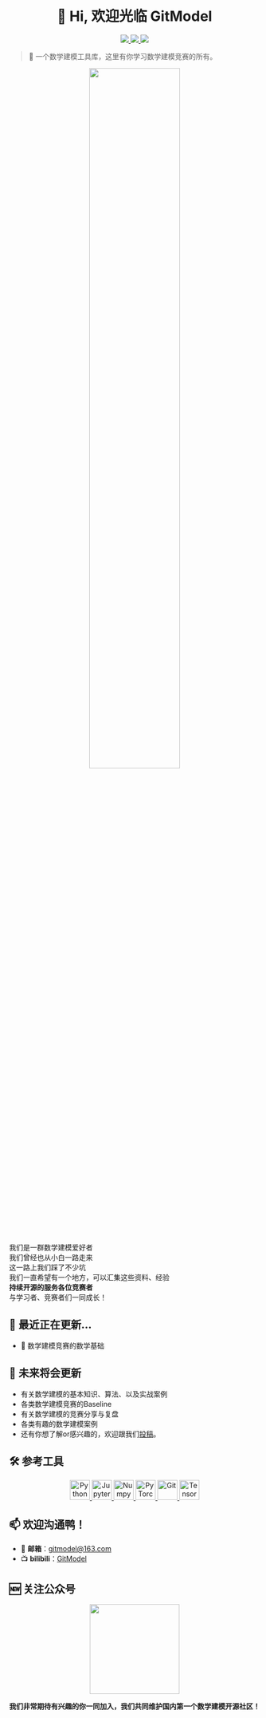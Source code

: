 <h1 align="center">👋 Hi, 欢迎光临 GitModel </h1>
<p align='center'>
    <a href='https://space.bilibili.com/1051016998'>
        <img src="https://img.shields.io/badge/dynamic/json?url=https%3A%2F%2Fapi.spencerwoo.com%2Fsubstats%2F%3Fsource%3Dbilibili%26queryKey%3D1051016998&labelColor=FE7398&logo=bilibili&label=bilibili%20fans&query=%24.data.totalSubs&color=9cf">
    </a>
    <a href="https://docs.python.org/zh-cn/3.8/index.html"> 
        <img src="https://img.shields.io/badge/Powered%20by-Python3.8-brightgreen">
    </a>
    <a href='https://www.apache.org/licenses/LICENSE-2.0.html'>
        <img src="https://img.shields.io/badge/licence-Apache%202.0-orange">
    </a>
</p>

> 🚀 一个数学建模工具库，这里有你学习数学建模竞赛的所有。

<p align="center">
    <a href="https://space.bilibili.com/1051016998"> 
        <img src="https://github.com/Git-Model/.github/blob/main/figures/LOGO.png" width="60%"> 
    </a>
</p>


我们是一群数学建模爱好者\
我们曾经也从小白一路走来\
这一路上我们踩了不少坑\
我们一直希望有一个地方，可以汇集这些资料、经验\
**持续开源的服务各位竞赛者**\
与学习者、竞赛者们一同成长！

<h2 align='left'><b>🌱 最近正在更新...</b></h2>

- 🧱 数学建模竞赛的数学基础

<h2 align='left'><b>🧩 未来将会更新</b></h2>

- 有关数学建模的基本知识、算法、以及实战案例
- 各类数学建模竞赛的Baseline
- 有关数学建模的竞赛分享与复盘
- 各类有趣的数学建模案例
- 还有你想了解or感兴趣的，欢迎跟我们[投稿](https://space.bilibili.com/1051016998)。

<h2 align='left'><b>🛠️ 参考工具</b></h2>
<p align='center'>
    <a href='https://www.python.org/'>
        <img src="https://www.vectorlogo.zone/logos/python/python-icon.svg" alt="Python" height="40"/>
    </a>
    <a href='https://jupyter.org/'>
        <img src="https://www.vectorlogo.zone/logos/jupyter/jupyter-icon.svg" alt="Jupyter" height="40"/> 
    </a>
    <a href='https://numpy.org/'>
        <img src="https://www.vectorlogo.zone/logos/numpy/numpy-icon.svg" alt="Numpy" height="40"/>
    </a>
    <a href="https://pytorch.org/"> 
        <img src="https://www.vectorlogo.zone/logos/pytorch/pytorch-icon.svg" alt="PyTorch" height="40"/> 
    </a>
    <a href='https://git-scm.com/'>
        <img src="https://www.vectorlogo.zone/logos/git-scm/git-scm-icon.svg" alt="Git" height="40"/>
    </a>
    <a href='https://tensorflow.google.cn/'>
        <img src="https://www.vectorlogo.zone/logos/tensorflow/tensorflow-icon.svg" alt="TensorFlow" height="40"/> 
    </a>
</p>

<h2 align='left'><b>📫 欢迎沟通鸭！</b></h2>

- 📧 **邮箱**：gitmodel@163.com
- 📺 **bilibili**：[GitModel](https://space.bilibili.com/1051016998)

<h2 align='left'><b>🆕 关注公众号</b></h2>
<p align='center'>
    <a href='https://space.bilibili.com/1051016998'>
        <img src="https://github.com/Git-Model/.github/blob/main/figures/QRCode.jpg" width = "180" height = "180">
    </a>
</p>

**我们非常期待有兴趣的你一同加入，我们共同维护国内第一个数学建模开源社区！**